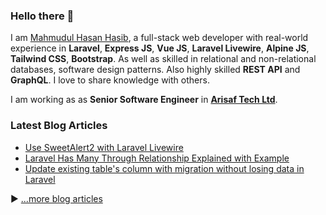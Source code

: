 ### Hello there 👋


I am [Mahmudul Hasan Hasib](https://mhhasib.com), a full-stack web developer with real-world experience in **Laravel**, **Express JS**, **Vue JS**, **Laravel Livewire**, **Alpine JS**, **Tailwind CSS**, **Bootstrap**. As well as skilled in relational and non-relational databases, software design patterns. Also highly skilled **REST API** and **GraphQL**. I love to share knowledge with others.

I am working as as **Senior Software Engineer** in [**Arisaf Tech Ltd**](https://arisaftech.com/).


### Latest Blog Articles
<!-- BLOG-POST-LIST:START -->
- [Use SweetAlert2 with Laravel Livewire](https://dev.to/mahmudulhsn/use-sweetalert2-with-laravel-livewire-49ij)
- [Laravel Has Many Through Relationship Explained with Example](https://dev.to/mahmudulhsn/laravel-has-many-through-relationship-explained-with-example-22p4)
- [Update existing table&#39;s column with migration without losing data in Laravel](https://dev.to/mahmudulhsn/update-existing-table-with-migration-without-losing-in-data-in-laravel-fb1)
<!-- BLOG-POST-LIST:END -->

▶ [...more blog articles](https://dev.to/mahmudulhsn/)
